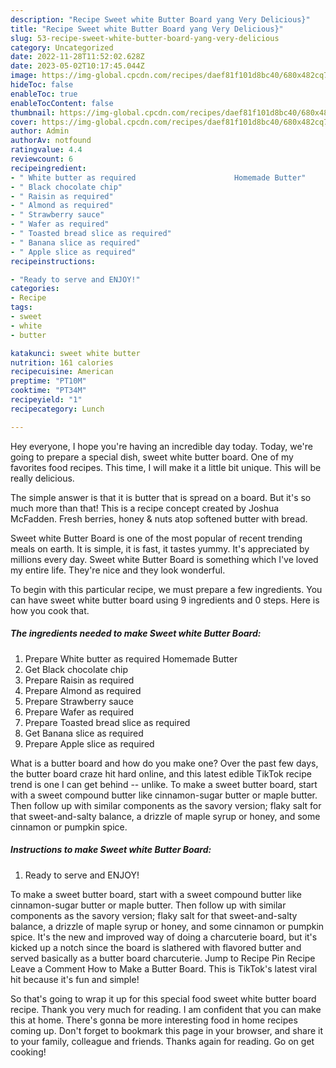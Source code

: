 ```yaml
---
description: "Recipe Sweet white Butter Board yang Very Delicious}"
title: "Recipe Sweet white Butter Board yang Very Delicious}"
slug: 53-recipe-sweet-white-butter-board-yang-very-delicious
category: Uncategorized
date: 2022-11-28T11:52:02.628Z
date: 2023-05-02T10:17:45.044Z
image: https://img-global.cpcdn.com/recipes/daef81f101d8bc40/680x482cq70/sweet-white-butter-board-recipe-main-photo.jpg
hideToc: false
enableToc: true
enableTocContent: false
thumbnail: https://img-global.cpcdn.com/recipes/daef81f101d8bc40/680x482cq70/sweet-white-butter-board-recipe-main-photo.jpg
cover: https://img-global.cpcdn.com/recipes/daef81f101d8bc40/680x482cq70/sweet-white-butter-board-recipe-main-photo.jpg
author: Admin
authorAv: notfound
ratingvalue: 4.4
reviewcount: 6
recipeingredient:
- " White butter as required                      Homemade Butter"
- " Black chocolate chip"
- " Raisin as required"
- " Almond as required"
- " Strawberry sauce"
- " Wafer as required"
- " Toasted bread slice as required"
- " Banana slice as required"
- " Apple slice as required"
recipeinstructions:

- "Ready to serve and ENJOY!"
categories:
- Recipe
tags:
- sweet
- white
- butter

katakunci: sweet white butter 
nutrition: 161 calories
recipecuisine: American
preptime: "PT10M"
cooktime: "PT34M"
recipeyield: "1"
recipecategory: Lunch

---
```



Hey everyone, I hope you're having an incredible day today. Today, we're going to prepare a special dish, sweet white butter board. One of my favorites food recipes. This time, I will make it a little bit unique. This will be really delicious.

The simple answer is that it is butter that is spread on a board. But it&#39;s so much more than that! This is a recipe concept created by Joshua McFadden. Fresh berries, honey &amp; nuts atop softened butter with bread.

Sweet white Butter Board is one of the most popular of recent trending meals on earth. It is simple, it is fast, it tastes yummy. It's appreciated by millions every day. Sweet white Butter Board is something which I've loved my entire life. They're nice and they look wonderful.


To begin with this particular recipe, we must prepare a few ingredients. You can have sweet white butter board using 9 ingredients and 0 steps. Here is how you cook that.

<!--inarticleads1-->

##### The ingredients needed to make Sweet white Butter Board:

1. Prepare  White butter as required                      Homemade Butter
1. Get  Black chocolate chip
1. Prepare  Raisin as required
1. Prepare  Almond as required
1. Prepare  Strawberry sauce
1. Prepare  Wafer as required
1. Prepare  Toasted bread slice as required
1. Get  Banana slice as required
1. Prepare  Apple slice as required


What is a butter board and how do you make one? Over the past few days, the butter board craze hit hard online, and this latest edible TikTok recipe trend is one I can get behind -- unlike. To make a sweet butter board, start with a sweet compound butter like cinnamon-sugar butter or maple butter. Then follow up with similar components as the savory version; flaky salt for that sweet-and-salty balance, a drizzle of maple syrup or honey, and some cinnamon or pumpkin spice. 

<!--inarticleads2-->

##### Instructions to make Sweet white Butter Board:


1. Ready to serve and ENJOY!

To make a sweet butter board, start with a sweet compound butter like cinnamon-sugar butter or maple butter. Then follow up with similar components as the savory version; flaky salt for that sweet-and-salty balance, a drizzle of maple syrup or honey, and some cinnamon or pumpkin spice. It&#39;s the new and improved way of doing a charcuterie board, but it&#39;s kicked up a notch since the board is slathered with flavored butter and served basically as a butter board charcuterie. Jump to Recipe Pin Recipe Leave a Comment How to Make a Butter Board. This is TikTok&#39;s latest viral hit because it&#39;s fun and simple! 

So that's going to wrap it up for this special food sweet white butter board recipe. Thank you very much for reading. I am confident that you can make this at home. There's gonna be more interesting food in home recipes coming up. Don't forget to bookmark this page in your browser, and share it to your family, colleague and friends. Thanks again for reading. Go on get cooking!

